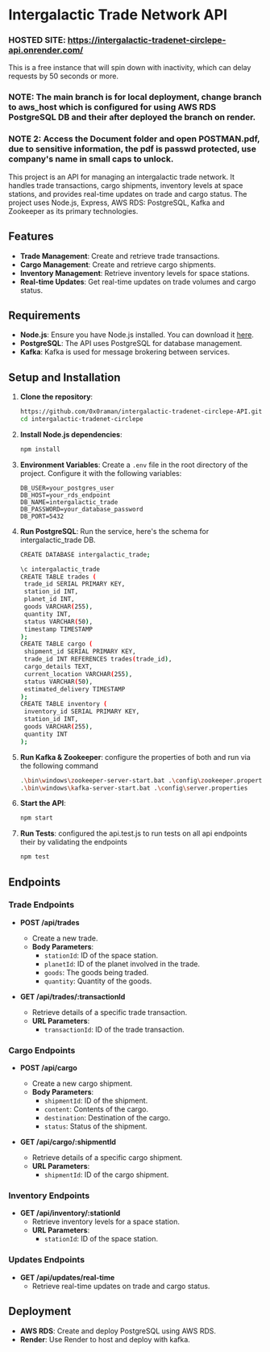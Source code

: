 # Intergalactic Trade Network API

### HOSTED SITE: https://intergalactic-tradenet-circlepe-api.onrender.com/
This is a free instance that will spin down with inactivity, which can delay requests by 50 seconds or more.

### NOTE: The main branch is for local deployment, change branch to aws_host which is configured for using AWS RDS PostgreSQL DB and their after deployed the branch on render.
### NOTE 2: Access the Document folder and open POSTMAN.pdf, due to sensitive information, the pdf is passwd protected, use company's name in small caps to unlock. 

This project is an API for managing an intergalactic trade network. It handles trade transactions, cargo shipments, inventory levels at space stations, and provides real-time updates on trade and cargo status. The project uses Node.js, Express, AWS RDS: PostgreSQL, Kafka and Zookeeper as its primary technologies.

## Features

- **Trade Management**: Create and retrieve trade transactions.
- **Cargo Management**: Create and retrieve cargo shipments.
- **Inventory Management**: Retrieve inventory levels for space stations.
- **Real-time Updates**: Get real-time updates on trade volumes and cargo status.

## Requirements

- **Node.js**: Ensure you have Node.js installed. You can download it [here](https://nodejs.org/).
- **PostgreSQL**: The API uses PostgreSQL for database management.
- **Kafka**: Kafka is used for message brokering between services.

## Setup and Installation

1. **Clone the repository**:
    ```bash
    https://github.com/0x0raman/intergalactic-tradenet-circlepe-API.git
    cd intergalactic-tradenet-circlepe
    ```

2. **Install Node.js dependencies**:
    ```bash
    npm install
    ```

3. **Environment Variables**: Create a `.env` file in the root directory of the project. Configure it with the following variables:
    ```plaintext
    DB_USER=your_postgres_user
    DB_HOST=your_rds_endpoint
    DB_NAME=intergalactic_trade
    DB_PASSWORD=your_database_password
    DB_PORT=5432
    ```

4. **Run PostgreSQL**: Run the service, here's the schema for intergalactic_trade DB.
   ```bash
   CREATE DATABASE intergalactic_trade;
   ```
   ```bash
   \c intergalactic_trade
   CREATE TABLE trades (
    trade_id SERIAL PRIMARY KEY,
    station_id INT,
    planet_id INT,
    goods VARCHAR(255),
    quantity INT,
    status VARCHAR(50),
    timestamp TIMESTAMP
   );
   CREATE TABLE cargo (
    shipment_id SERIAL PRIMARY KEY,
    trade_id INT REFERENCES trades(trade_id),
    cargo_details TEXT,
    current_location VARCHAR(255),
    status VARCHAR(50),
    estimated_delivery TIMESTAMP
   );
   CREATE TABLE inventory (
    inventory_id SERIAL PRIMARY KEY,
    station_id INT,
    goods VARCHAR(255),
    quantity INT
   );
   ```


6. **Run Kafka & Zookeeper**: configure the properties of both and run via the following command
    ```bash
    .\bin\windows\zookeeper-server-start.bat .\config\zookeeper.properties
    .\bin\windows\kafka-server-start.bat .\config\server.properties
    ```

7. **Start the API**:
    ```bash
    npm start
    ```

8. **Run Tests**: configured the api.test.js to run tests on all api endpoints their by validating the endpoints
    ```bash
    npm test
    ```

## Endpoints

### Trade Endpoints

- **POST /api/trades**
    - Create a new trade.
    - **Body Parameters**: 
        - `stationId`: ID of the space station.
        - `planetId`: ID of the planet involved in the trade.
        - `goods`: The goods being traded.
        - `quantity`: Quantity of the goods.

- **GET /api/trades/:transactionId**
    - Retrieve details of a specific trade transaction.
    - **URL Parameters**:
        - `transactionId`: ID of the trade transaction.

### Cargo Endpoints

- **POST /api/cargo**
    - Create a new cargo shipment.
    - **Body Parameters**: 
        - `shipmentId`: ID of the shipment.
        - `content`: Contents of the cargo.
        - `destination`: Destination of the cargo.
        - `status`: Status of the shipment.

- **GET /api/cargo/:shipmentId**
    - Retrieve details of a specific cargo shipment.
    - **URL Parameters**:
        - `shipmentId`: ID of the cargo shipment.

### Inventory Endpoints

- **GET /api/inventory/:stationId**
    - Retrieve inventory levels for a space station.
    - **URL Parameters**:
        - `stationId`: ID of the space station.

### Updates Endpoints

- **GET /api/updates/real-time**
    - Retrieve real-time updates on trade and cargo status.

## Deployment
- **AWS RDS**: Create and deploy PostgreSQL using AWS RDS.
- **Render**: Use Render to host and deploy with kafka.
